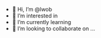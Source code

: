 - 👋 Hi, I’m @lwob
- 👀 I’m interested in 
- 🌱 I’m currently learning 
- 💞️ I’m looking to collaborate on ...

<!---
lwob/lwob is a ✨ special ✨ repository because its `README.md` (this file) appears on your GitHub profile.
You can click the Preview link to take a look at your changes.
--->
